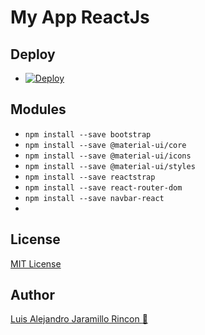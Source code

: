 # My App ReactJs

## Deploy

* [![Deploy](https://www.herokucdn.com/deploy/button.svg)](https://luis-alejandro.herokuapp.com/)

## Modules
* ``` npm install --save bootstrap ``` 
* ``` npm install --save @material-ui/core ```
* ``` npm install --save @material-ui/icons ```
* ``` npm install --save @material-ui/styles ```
* ``` npm install --save reactstrap ```
* ``` npm install --save react-router-dom ```
* ``` npm install --save navbar-react ```
* ```  ```

## License
[MIT License](/LICENSE)

## Author
[Luis Alejandro Jaramillo Rincon :milky_way:](https://github.com/luisalejandrojaramillo)